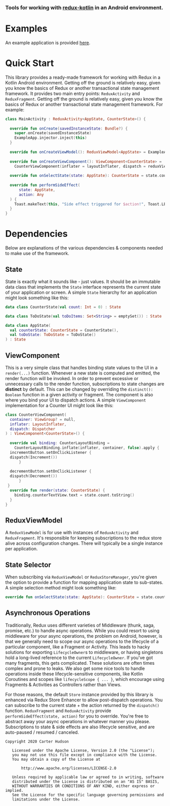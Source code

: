 
### Tools for working with [redux-kotlin](https://github.com/reduxkotlin/redux-kotlin) in an Android environment.

# Examples
An example application is provided [here](https://github.com/carterhudson/redux-kotlin-android/tree/master/example).

# Quick Start
This library provides a ready-made framework for working with Redux in a Kotlin Android environment. Getting off the ground is relatively easy, given you know the basics of Redux or another transactional state management framework. It provides two main entry points: `ReduxActivity` and `ReduxFragment`.
Getting off the ground is relatively easy, given you know the basics of Redux or another transactional state management framework. For example:
```kotlin
class MainActivity : ReduxActivity<AppState, CounterState>() {  
  
  override fun onCreate(savedInstanceState: Bundle?) {  
    super.onCreate(savedInstanceState)  
    ExampleApp.injector.inject(this)  
  }  
  
  override fun onCreateViewModel(): ReduxViewModel<AppState> = ExampleApp.injector.appViewModel()  
  
  override fun onCreateViewComponent(): ViewComponent<CounterState> =  
    CounterViewComponent(inflater = layoutInflater, dispatch = reduxViewModel.dispatch)  
  
  override fun onSelectState(state: AppState): CounterState = state.counterState  
  
  override fun performSideEffect(  
      state: AppState,  
      action: Any  
  ) {  
    Toast.makeText(this, "Side effect triggered for $action!", Toast.LENGTH_SHORT).show()  
  }  
}
```

# Dependencies
Below are explanations of the various dependencies & components needed to make use of the framework.

## State
State is exactly what it sounds like - just values. It should be an immutable data class that implements the `State` interface represents the current state of your application or screen. A simple `State` hierarchy for an application might look something like this:
```kotlin
data class CounterState(val count: Int = 0) : State

data class ToDoState(val toDoItems: Set<String> = emptySet()) : State

data class AppState(  
  val counterState: CounterState = CounterState(),  
  val toDoState: ToDoState = ToDoState()  
) : State
```
## ViewComponent
This is a very simple class that handles binding state values to the UI in a `render(...)` function. Whenever a new state is computed and emitted, the render function will be invoked. In order to prevent excessive or unnecessary calls to the render function, subscriptions to state changes are **distinct** by default. This can be changed by overriding the `distinct(): Boolean` function in a given activity or fragment. The component is also where you bind your UI to dispatch actions. A simple `ViewComponent` implementation for a Counter UI might look like this:
```kotlin
class CounterViewComponent(  
  container: ViewGroup? = null,  
  inflater: LayoutInflater,  
  dispatch: Dispatcher  
) : ViewComponent<CounterState>() {  
  
  override val binding: CounterLayoutBinding =  
    CounterLayoutBinding.inflate(inflater, container, false).apply {  
  incrementButton.setOnClickListener {  
  dispatch(Increment())  
      }  
  
  decrementButton.setOnClickListener {  
  dispatch(Decrement())  
      }  
 }  
  override fun render(state: CounterState) {  
    binding.counterTextView.text = state.count.toString()  
  }  
}
```
## ReduxViewModel
A `ReduxViewModel` is for use with instances of `ReduxActivity` and `ReduxFragment`. It's responsible for keeping subscriptions to the redux store alive across configuration changes. There will typically be a single instance per application.

## State Selector
When subscribing via `ReduxViewModel` or `ReduxStoreManager`, you're given the option to provide a function for mapping application state to sub-states. A simple selection method might look something like:
```kotlin
override fun onSelectState(state: AppState): CounterState = state.counterState
```
## Asynchronous Operations
Traditionally, Redux uses different varieties of Middleware (thunk, saga, promise, etc.) to handle async operations. While you could resort to using middleware for your async operations, the problem on Android, however, is that we generally need to scope our async operations to the lifecycle of a particular component, like a Fragment or Activity. This leads to hacky solutions for exporting `LifecycleOwner`s to middleware, or having singletons hold a long-lived reference to the current `LifecycleOwner`. If you've got many fragments, this gets complicated. These solutions are often times complex and prone to leaks. We also get some nice tools to handle operations inside these lifecycle-sensitive components, like Kotlin Coroutines and scopes like `lifecycleScope { ... }`, which encourage using Fragments & Activities as Controllers rather than Views. 

For those reasons, the default `Store` instance provided by this library is enhanced via Redux Store Enhancer to allow post-dispatch operations. You can subscribe to the current state + the action returned by the `dispatch()` function. `ReduxFragment` and `ReduxActivity` provide `performSideEffect(state, action)` for you to override. You're free to abstract away your async operations in whatever manner you please. Subscriptions to state & side effects are also lifecycle sensitive, and are auto-paused / resumed / canceled.

```
Copyright 2020 Carter Hudson

   Licensed under the Apache License, Version 2.0 (the "License");
   you may not use this file except in compliance with the License.
   You may obtain a copy of the License at

       http://www.apache.org/licenses/LICENSE-2.0

   Unless required by applicable law or agreed to in writing, software
   distributed under the License is distributed on an "AS IS" BASIS,
   WITHOUT WARRANTIES OR CONDITIONS OF ANY KIND, either express or implied.
   See the License for the specific language governing permissions and
   limitations under the License.
```
